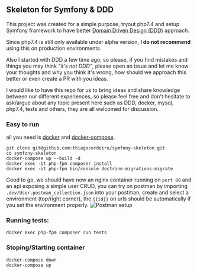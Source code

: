 ## Skeleton for Symfony & DDD  

This project was created for a simple purpose, tryout php7.4 and setup Symfony framework to have better [Domain Driven Design (DDD)](https://www.amazon.com/Domain-Driven-Design-Distilled-Vaughn-Vernon/dp/0134434420/ref=sr_1_3?crid=MKD98M6X7PBW&keywords=domain%20driven%20design&qid=1561282981&s=books&sprefix=domain%20d,stripbooks-intl-ship,215&sr=1-3) approach.

Since php7.4 is still only available under alpha version, **I do not recommend** using this on production environments.

Also I started with DDD a few time ago, so please, if you find mistakes and things you may think *"it's not DDD"*, please open an issue and let me know your thoughts and why you think it's wrong, how should we approach this better or even create a PR with you ideas.

I would like to have this repo for us to bring ideas and share knowledge between our different experiences, so please feel free and don't hesitate to ask/argue about any topic present here such as DDD, docker, mysql, php7.4, tests and others, they are all welcomed for discussion.

### Easy to run
all you need is [docker](https://www.docker.com/get-started) and [docker-compose](https://docs.docker.com/compose/overview/).

    git clone git@github.com:thiagocordeiro/symfony-skeleton.git
    cd symfony-skeleton
    docker-compose up --build -d
    docker exec -it php-fpm composer install
    docker exec -it php-fpm bin/console doctrine:migrations:migrate


Good to go, we should have now an nginx container running on `port 80` and an api exposing a simple user CRUD, you can try on postman by importing `.dev/User.postman_collection.json` into your postman, create and select a environment (top/right corner), the `{{id}}` on urls should be automatically if you set the environment properly.
![Postman setup](https://drive.google.com/file/d/1bUZ9GUNK5jJeYZaKaIYA7on53tOdA0r4/view)


### Running tests:

    docker exec php-fpm composer run tests
    
### Stoping/Starting container

    docker-compose down
    docker-compose up
